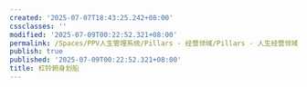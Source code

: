 ```yaml
---
created: '2025-07-07T18:43:25.242+08:00'
cssclasses: ''
modified: '2025-07-09T00:22:52.321+08:00'
permalink: /Spaces/PPV人生管理系统/Pillars - 经营领域/Pillars - 人生经营领域/运动/增肌减脂计划/力量训练动作库/杠铃俯身划船.md
publish: true
published: '2025-07-09T00:22:52.321+08:00'
title: 杠铃俯身划船
---
```

